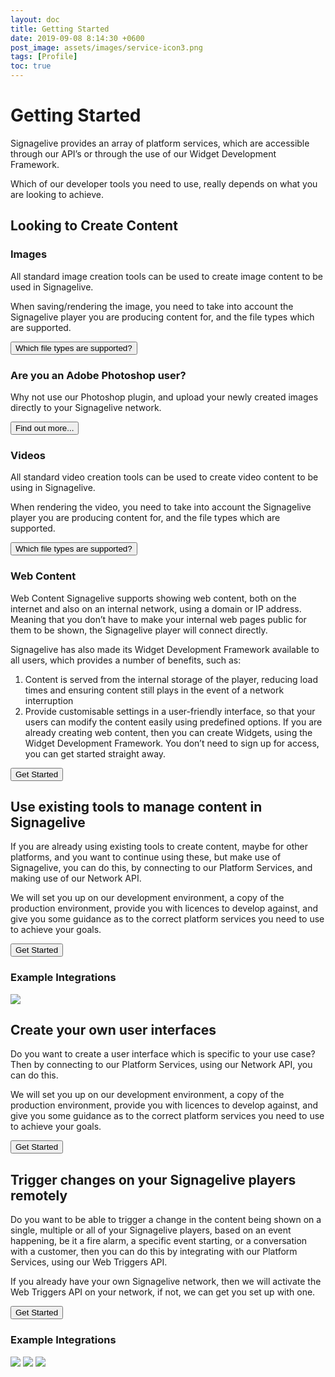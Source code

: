 ```yaml
---
layout: doc
title: Getting Started
date: 2019-09-08 8:14:30 +0600
post_image: assets/images/service-icon3.png
tags: [Profile]
toc: true
---
```

# Getting Started

Signagelive provides an array of platform services, which are accessible through our API’s or through the use of our Widget Development Framework.

Which of our developer tools you need to use, really depends on what you are looking to achieve.

## Looking to Create Content

### Images

All standard image creation tools can be used to create image content to be used in Signagelive.

When saving/rendering the image, you need to take into account the Signagelive player you are producing content for, and the file types which are supported.

<button name="button" class="btn-style2 btn small" onclick="https://docs.google.com/spreadsheets/d/1xQ5ev5ZT_mDiDA1jPtzwl3ThqF9GF5ClrZdjj5Bt1A4/edit#gid=0">Which file types are supported?</button>

### Are you an Adobe Photoshop user?

Why not use our Photoshop plugin, and upload your newly created images directly to your Signagelive network.

<button name="button" class="btn-style2 btn small" onclick="https://support.signagelive.com/hc/en-us/articles/360008268672-Using-the-Signagelive-for-Adobe-Creative-Cloud-Plugin">Find out more...</button>

### Videos

All standard video creation tools can be used to create video content to be using in Signagelive.

When rendering the video, you need to take into account the Signagelive player you are producing content for, and the file types which are supported.

<button name="button" class="btn-style2 btn small" onclick="https://docs.google.com/spreadsheets/d/1xQ5ev5ZT_mDiDA1jPtzwl3ThqF9GF5ClrZdjj5Bt1A4/edit#gid=0">Which file types are supported?</button>

### Web Content

	
Web Content
Signagelive supports showing web content, both on the internet and also on an internal network, using a domain or IP address. Meaning that you don’t have to make your internal web pages public for them to be shown, the Signagelive player will connect directly.

Signagelive has also made its Widget Development Framework available to all users, which provides a number of benefits, such as:

1. Content is served from the internal storage of the player, reducing load times and ensuring content still plays in the event of a network interruption
2. Provide customisable settings in a user-friendly interface, so that your users can modify the content easily using predefined options.
If you are already creating web content, then you can create Widgets, using the Widget Development Framework. You don’t need to sign up for access, you can get started straight away.

<button name="button" class="btn-style2 btn small" onclick="/widget-development-framework/">Get Started</button>

## Use existing tools to manage content in Signagelive

If you are already using existing tools to create content, maybe for other platforms, and you want to continue using these, but make use of Signagelive, you can do this, by connecting to our Platform Services, and making use of our Network API.

We will set you up on our development environment, a copy of the production environment, provide you with licences to develop against, and give you some guidance as to the correct platform services you need to use to achieve your goals.

<button name="button" class="btn-style2 btn small" onclick="/network-api/">Get Started</button>

### Example Integrations

<div class="flex row space-around">

<img src="https://build.signagelive.com/wp-content/uploads/sites/12/2018/08/campsite_small-120x120.png">

</div>

## Create your own user interfaces
	
Do you want to create a user interface which is specific to your use case? Then by connecting to our Platform Services, using our Network API, you can do this.

We will set you up on our development environment, a copy of the production environment, provide you with licences to develop against, and give you some guidance as to the correct platform services you need to use to achieve your goals.

<button name="button" class="btn-style2 btn small" onclick="/network-api/">Get Started</button>

## Trigger changes on your Signagelive players remotely

Do you want to be able to trigger a change in the content being shown on a single, multiple or all of your Signagelive players, based on an event happening, be it a fire alarm, a specific event starting, or a conversation with a customer, then you can do this by integrating with our Platform Services, using our Web Triggers API.

If you already have your own Signagelive network, then we will activate the Web Triggers API on your network, if not, we can get you set up with one.

<button name="button" class="btn-style2 btn small" onclick="/web-triggers/">Get Started</button>

### Example Integrations

<div class="flex row space-around">

<img src="https://build.signagelive.com/wp-content/uploads/sites/12/2018/08/kramerdownload-120x120.png">

<img src="https://build.signagelive.com/wp-content/uploads/sites/12/2018/08/bttn_small-120x120.png">

<img src="https://build.signagelive.com/wp-content/uploads/sites/12/2018/08/LayeredSolutions_Small-120x120.png">

</div>